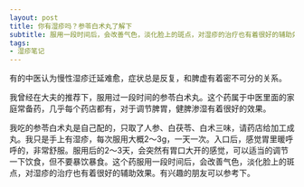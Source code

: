 ```yaml
---
layout: post
title: 你有湿疹吗？参苓白术丸了解下
subtitle: 服用一段时间后，会改善气色，淡化脸上的斑点，对湿疹的治疗也有着很好的辅助效果。
tags: 
- 湿疹笔记
---
```


有的中医认为慢性湿疹迁延难愈，症状总是反复，和脾虚有着密不可分的关系。

我曾经在大夫的推荐下，服用过一段时间的参苓白术丸。这个药属于中医里面的家庭常备药，几乎每个药店都有，对于调节脾胃，健脾渗湿有着很好的效果。

我吃的参苓白术丸是自己配的，只取了人参、白茯苓、白术三味，请药店给加工成丸。我只是手上有湿疹，每次服用大概2～3g，一天一次。入口后，感觉胃里暖呼呼的，非常舒服。服用后的2～3天，会突然有胃口大开的感觉，可以适当的调节一下饮食，但不要暴饮暴食。这个药服用一段时间后，会改善气色，淡化脸上的斑点，对湿疹的治疗也有着很好的辅助效果。有兴趣的朋友可以参考下。
